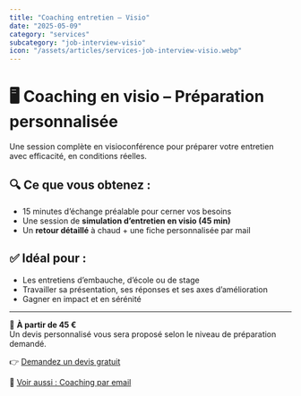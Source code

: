 ```yaml
---
title: "Coaching entretien – Visio"
date: "2025-05-09"
category: "services"
subcategory: "job-interview-visio"
icon: "/assets/articles/services-job-interview-visio.webp"
---
```


# 🖥️ Coaching en visio – Préparation personnalisée

Une session complète en visioconférence pour préparer votre entretien avec efficacité, en conditions réelles.

## 🔍 Ce que vous obtenez :
- 15 minutes d’échange préalable pour cerner vos besoins  
- Une session de **simulation d’entretien en visio (45 min)**  
- Un **retour détaillé** à chaud + une fiche personnalisée par mail  

## ✅ Idéal pour :
- Les entretiens d’embauche, d’école ou de stage  
- Travailler sa présentation, ses réponses et ses axes d’amélioration  
- Gagner en impact et en sérénité  

---

💸 **À partir de 45 €**  
Un devis personnalisé vous sera proposé selon le niveau de préparation demandé.

👉 [Demandez un devis gratuit](/contact/form)

🔁 [Voir aussi : Coaching par email](/services/job-interview-email)
